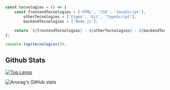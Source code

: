 ```js
const tecnologies = () => {
    const frontendTecnologies = ['HTML', 'CSS', 'JavaScript'],
        otherTecnologies = ['Figma', 'Git', 'TypeScript'],
        backendTecnologies = ['Node.js'];

    return `${frontendTecnologies} - ${otherTecnologies} - ${backendTecnologies} <- Studying now \n\n Trying to be fullstack`;
};

console.log(tecnologies());
```
## Github Stats

[![Top Langs](https://github-readme-stats.vercel.app/api/top-langs/?username=Wisdum-dev)](https://github.com/anuraghazra/github-readme-stats)

![Anurag's GitHub stats](https://github-readme-stats.vercel.app/api?username=Wisdum-dev&show_icons=true&theme=radical)
